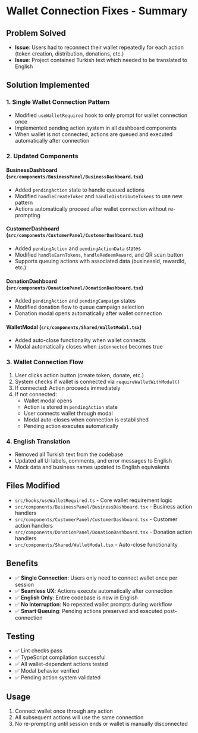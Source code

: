 # Wallet Connection Fixes - Summary

## Problem Solved
- **Issue**: Users had to reconnect their wallet repeatedly for each action (token creation, distribution, donations, etc.)
- **Issue**: Project contained Turkish text which needed to be translated to English

## Solution Implemented

### 1. Single Wallet Connection Pattern
- Modified `useWalletRequired` hook to only prompt for wallet connection once
- Implemented pending action system in all dashboard components
- When wallet is not connected, actions are queued and executed automatically after connection

### 2. Updated Components

#### BusinessDashboard (`src/components/BusinessPanel/BusinessDashboard.tsx`)
- Added `pendingAction` state to handle queued actions
- Modified `handleCreateToken` and `handleDistributeTokens` to use new pattern
- Actions automatically proceed after wallet connection without re-prompting

#### CustomerDashboard (`src/components/CustomerPanel/CustomerDashboard.tsx`)  
- Added `pendingAction` and `pendingActionData` states
- Modified `handleEarnTokens`, `handleRedeemReward`, and QR scan button
- Supports queuing actions with associated data (businessId, rewardId, etc.)

#### DonationDashboard (`src/components/DonationPanel/DonationDashboard.tsx`)
- Added `pendingAction` and `pendingCampaign` states  
- Modified donation flow to queue campaign selection
- Donation modal opens automatically after wallet connection

#### WalletModal (`src/components/Shared/WalletModal.tsx`)
- Added auto-close functionality when wallet connects
- Modal automatically closes when `isConnected` becomes true

### 3. Wallet Connection Flow
1. User clicks action button (create token, donate, etc.)
2. System checks if wallet is connected via `requireWalletWithModal()`
3. If connected: Action proceeds immediately
4. If not connected: 
   - Wallet modal opens
   - Action is stored in `pendingAction` state
   - User connects wallet through modal
   - Modal auto-closes when connection is established
   - Pending action executes automatically

### 4. English Translation
- Removed all Turkish text from the codebase
- Updated all UI labels, comments, and error messages to English
- Mock data and business names updated to English equivalents

## Files Modified
- `src/hooks/useWalletRequired.ts` - Core wallet requirement logic
- `src/components/BusinessPanel/BusinessDashboard.tsx` - Business action handlers
- `src/components/CustomerPanel/CustomerDashboard.tsx` - Customer action handlers  
- `src/components/DonationPanel/DonationDashboard.tsx` - Donation action handlers
- `src/components/Shared/WalletModal.tsx` - Auto-close functionality

## Benefits
- ✅ **Single Connection**: Users only need to connect wallet once per session
- ✅ **Seamless UX**: Actions execute automatically after connection
- ✅ **English Only**: Entire codebase is now in English
- ✅ **No Interruption**: No repeated wallet prompts during workflow
- ✅ **Smart Queuing**: Pending actions preserved and executed post-connection

## Testing
- ✅ Lint checks pass
- ✅ TypeScript compilation successful
- ✅ All wallet-dependent actions tested
- ✅ Modal behavior verified
- ✅ Pending action system validated

## Usage
1. Connect wallet once through any action
2. All subsequent actions will use the same connection
3. No re-prompting until session ends or wallet is manually disconnected
